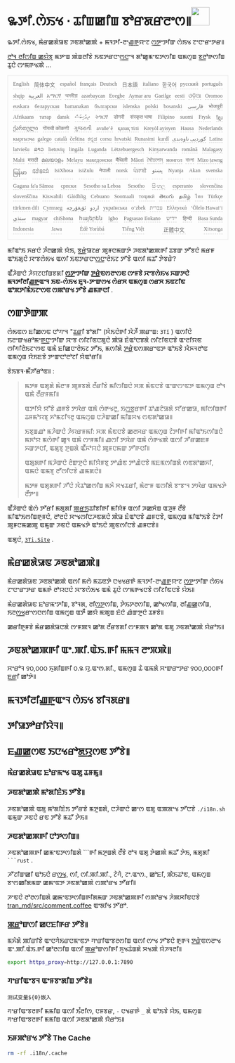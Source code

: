 <h1 style="justify-content:space-between">꯳ꯇꯤ.ꯁꯥꯏꯠ ⋅ ꯊꯤꯡꯀꯤꯡ ꯕꯣꯔꯗꯔꯂꯦꯁ꯫<img src="//i-01.eu.org/3Ti/logo.svg" style="user-select:none;margin-top:-1px;width:42px"></h1>

꯳ꯇꯤ.ꯁꯥꯏꯠ, ꯃꯥꯔꯀꯗꯥꯎꯟ ꯍꯟꯗꯣꯀꯄꯥ + ꯃꯜꯇꯤ-ꯂꯦꯉ꯭ꯒꯨꯌꯦꯖ ꯁ꯭ꯇꯦꯇꯤꯛ ꯁꯥꯏꯠ ꯖꯦꯅꯦꯔꯦꯇꯔ꯫

[ꯂꯣꯜ ꯂꯤꯁꯤꯡ ꯀꯌꯥꯕꯨ](https://github.com/i18n-site/node/blob/main/lang/src/index.js) ꯃꯇꯦꯡ ꯄꯥꯡꯂꯤꯕꯥ ꯏꯟꯇꯔꯅꯦꯁ꯭ꯅꯦꯜ ꯗꯣꯀꯨꯃꯦꯟꯇꯁꯤꯡ ꯑꯃꯁꯨꯡ ꯕ꯭ꯂꯣꯒꯁꯤꯡ ꯊꯨꯅꯥ ꯁꯦꯃꯒꯠꯄꯥ ...

<pre class="langli" style="display:flex;flex-wrap:wrap;background:transparent;border:1px solid #eee;font-size:12px;box-shadow:0 0 3px inset #eee;padding:12px 5px 4px 12px;justify-content:space-between;"><style>pre.langli i{font-weight:300;font-family:s;margin-right:7px;margin-bottom:8px;font-style:normal;color:#666;border-bottom:1px dashed #ccc;}</style><i>English</i><i> 简体中文 </i><i>español</i><i>français</i><i>Deutsch</i><i> 日本語 </i><i>italiano</i><i>한국어</i><i>русский</i><i>português</i><i>shqip</i><i>‫العربية‬</i><i>አማርኛ</i><i>অসমীয়া</i><i>azərbaycan</i><i>Eʋegbe</i><i>Aymar aru</i><i>Gaeilge</i><i>eesti</i><i>ଓଡ଼ିଆ</i><i>Oromoo</i><i>euskara</i><i>беларуская</i><i>bamanakan</i><i>български</i><i>íslenska</i><i>polski</i><i>bosanski</i><i>‫فارسی‬</i><i>भोजपुरी</i><i>Afrikaans</i><i>татар</i><i>dansk</i><i>‫ދިވެހިބަސް‬</i><i>ትግርኛ</i><i>डोगरी</i><i>संस्कृत भाषा</i><i>Filipino</i><i>suomi</i><i>Frysk</i><i>ខ្មែរ</i><i>ქართული</i><i>गोंयची कोंकणी</i><i>ગુજરાતી</i><i>avañe’ẽ</i><i>қазақ тілі</i><i>Kreyòl ayisyen</i><i>Hausa</i><i>Nederlands</i><i>кыргызча</i><i>galego</i><i>català</i><i>čeština</i><i>ಕನ್ನಡ</i><i>corsu</i><i>hrvatski</i><i>Runasimi</i><i>kurdî</i><i>‫کوردیی ناوەندی‬</i><i>Latina</i><i>latviešu</i><i>ລາວ</i><i>lietuvių</i><i>lingála</i><i>Luganda</i><i>Lëtzebuergesch</i><i>Kinyarwanda</i><i>română</i><i>Malagasy</i><i>Malti</i><i>मराठी</i><i>മലയാളം</i><i>Melayu</i><i>македонски</i><i>मैथिली</i><i>Māori</i><i>মৈতৈলোন্</i><i>монгол</i><i>বাংলা</i><i>Mizo ṭawng</i><i>မြန်မာ</i><i>𞄀𞄄𞄰𞄩𞄍𞄜𞄰</i><i>IsiXhosa</i><i>isiZulu</i><i>नेपाली</i><i>norsk</i><i>ਪੰਜਾਬੀ</i><i>‫پښتو‬</i><i>Nyanja</i><i>Akan</i><i>svenska</i><i>Gagana fa'a Sāmoa</i><i>српски</i><i>Sesotho sa Leboa</i><i>Sesotho</i><i>සිංහල</i><i>esperanto</i><i>slovenčina</i><i>slovenščina</i><i>Kiswahili</i><i>Gàidhlig</i><i>Cebuano</i><i>Soomaali</i><i>тоҷикӣ</i><i>తెలుగు</i><i>தமிழ்</i><i>ไทย</i><i>Türkçe</i><i>türkmen dili</i><i>Cymraeg</i><i>‫ئۇيغۇرچە‬</i><i>‫اردو‬</i><i>українська</i><i>o‘zbek</i><i>‫עברית‬</i><i>Ελληνικά</i><i>ʻŌlelo Hawaiʻi</i><i>‫سنڌي‬</i><i>magyar</i><i>chiShona</i><i>հայերեն</i><i>Igbo</i><i>Pagsasao Ilokano</i><i>‫ייִדיש‬</i><i>हिन्दी</i><i>Basa Sunda</i><i>Indonesia</i><i>Jawa</i><i>Èdè Yorùbá</i><i>Tiếng Việt</i><i> 正體中文 </i><i>Xitsonga</i></pre>

ꯃꯤꯑꯣꯏ ꯈꯔꯅꯥ ꯍꯪꯂꯀꯄꯥ ꯌꯥꯏ, ꯕ꯭ꯔꯥꯎꯖꯔ ꯄꯨꯝꯅꯃꯛꯇꯥ ꯍꯟꯗꯣꯀꯄꯒꯤ ꯊꯕꯛ ꯇꯧꯕꯅꯥ ꯃꯔꯝ ꯑꯣꯏꯗꯨꯅꯥ ꯋꯦꯕꯁꯥꯏꯠ ꯑꯁꯤ ꯏꯟꯇꯔꯅꯦꯁ꯭ꯅꯦꯂꯥꯏꯖ ꯇꯧꯕꯥ ꯑꯁꯤ ꯃꯊꯧ ꯇꯥꯕꯔꯥ?

ꯑꯩꯍꯥꯛꯅꯥ ꯍꯥꯌꯖꯅꯤꯡꯕꯗꯤ **ꯁ꯭ꯇꯦꯇꯤꯛ ꯇ꯭ꯔꯥꯟꯁꯂꯦꯁꯟ ꯁꯦꯝꯕꯥ ꯋꯦꯕꯁꯥꯏꯠ ꯈꯛꯇꯅꯥ ꯃꯜꯇꯤꯂꯤꯉ꯭ꯒꯨꯑꯦꯜ ꯏꯟ-ꯁꯥꯏꯠ ꯐꯨꯜ-ꯇꯦꯛꯁꯠ ꯁꯥꯔꯆ ꯑꯃꯁꯨꯡ ꯁꯔꯆ ꯏꯟꯖꯤꯟ ꯑꯣꯞꯇꯤꯃꯥꯏꯖꯦꯁꯟ ꯁꯄꯣꯔꯠ ꯇꯧꯕꯥ ꯉꯃꯒꯅꯤ** .

## ꯁꯛꯇꯥꯛꯄ

ꯁꯥꯏꯟꯁ ꯐꯤꯀꯁꯟ ꯅꯣꯚꯦꯜ &quot;ꯊ꯭ꯔꯤ ꯕꯣꯗꯤ&quot; (ꯆꯥꯏꯅꯥꯒꯤ ꯋꯥꯍꯩ ꯄꯔꯦꯡ: `3Tǐ` ) ꯑꯁꯤꯅꯥ ꯏꯂꯦꯛꯠꯔꯣꯃꯦꯒ꯭ꯅꯦꯇꯤꯛ ꯋꯦꯕ ꯁꯤꯖꯤꯟꯅꯗꯨꯅꯥ ꯄꯥꯎ ꯐꯥꯑꯣꯅꯕꯗꯥ ꯁꯤꯖꯤꯟꯅꯕꯥ ꯑꯦꯂꯤꯌꯟ ꯁꯤꯚꯤꯂꯥꯏꯖꯦꯁꯟ ꯑꯃꯥ ꯐꯤꯀꯅꯦꯂꯥꯏꯖ ꯇꯧꯏ, ꯃꯁꯤꯗꯥ ꯇ꯭ꯔꯥꯟꯁꯄꯔꯦꯟꯇ ꯑꯣꯏꯕꯥ ꯋꯥꯈꯜꯂꯣꯟ ꯑꯃꯁꯨꯡ ꯌꯥꯏꯐꯕꯥ ꯇꯦꯛꯅꯣꯂꯣꯖꯤ ꯌꯥꯑꯣꯔꯤ꯫

ꯕꯥꯏꯕꯜ·ꯃꯩꯍꯧꯔꯣꯟ꯫ :

> ꯃꯇꯝ ꯑꯗꯨꯗꯥ ꯃꯥꯂꯦꯝ ꯄꯨꯝꯕꯗꯥ ꯂꯩꯔꯤꯕꯥ ꯃꯤꯁꯤꯡꯅꯥ ꯆꯞ ꯃꯥꯟꯅꯕꯥ ꯑꯦꯛꯁꯦꯟꯇ ꯑꯃꯁꯨꯡ ꯂꯣꯜ ꯑꯃꯥ ꯂꯩꯔꯝꯃꯤ꯫
>
> ꯑꯇꯤꯌꯥ ꯌꯧꯕꯥ ꯉꯝꯕꯥ ꯇꯋꯥꯔ ꯑꯃꯥ ꯁꯥꯒꯠꯂꯨ, ꯏꯁ꯭ꯕꯔꯒꯤ ꯊꯣꯉꯖꯥꯎꯗꯥ ꯌꯧꯔꯀꯎ, ꯃꯤꯁꯤꯡꯒꯤ ꯊꯝꯃꯣꯌꯕꯨ ꯈꯣꯃꯖꯤꯜꯂꯨ ꯑꯃꯁꯨꯡ ꯅꯍꯥꯛꯀꯤ ꯃꯤꯡꯆꯠ ꯁꯟꯗꯣꯀꯎ꯫
>
> ꯏꯕꯨꯡꯉꯣ ꯃꯍꯥꯛꯅꯥ ꯍꯥꯌꯔꯝꯃꯤ: ꯆꯞ ꯃꯥꯟꯅꯕꯥ ꯀꯂꯆꯔ ꯑꯃꯁꯨꯡ ꯖꯥꯇꯤꯒꯤ ꯃꯤꯑꯣꯏꯁꯤꯡꯅꯥ ꯃꯈꯣꯌ ꯃꯁꯥꯒꯤ ꯀꯨꯜ ꯑꯃꯥ ꯁꯦꯝꯃꯤ꯫ ꯉꯁꯤ ꯇꯋꯥꯔ ꯑꯃꯥ ꯁꯥꯒꯠꯄꯥ ꯑꯁꯤ ꯍꯧꯔꯀꯐꯝ ꯈꯛꯇꯅꯤ, ꯑꯗꯨꯕꯨ ꯇꯨꯡꯗꯥ ꯑꯩꯈꯣꯌꯅꯥ ꯄꯨꯝꯅꯃꯛ ꯇꯧꯒꯅꯤ꯫
>
> ꯑꯗꯨꯗꯒꯤ ꯃꯍꯥꯛꯅꯥ ꯂꯥꯛꯇꯨꯅꯥ ꯃꯤꯌꯥꯝꯕꯨ ꯇꯣꯉꯥꯟ ꯇꯣꯉꯥꯅꯕꯥ ꯃꯐꯃꯁꯤꯡꯗꯥ ꯁꯟꯗꯣꯀꯈꯤ, ꯑꯃꯅꯥ ꯑꯃꯕꯨ ꯂꯧꯁꯤꯅꯕꯥ ꯉꯃꯗꯅꯥ꯫
>
> ꯃꯇꯝ ꯑꯗꯨꯗꯒꯤ ꯍꯧꯅꯥ ꯋꯥꯊꯣꯀꯁꯤꯡ ꯃꯈꯥ ꯆꯠꯊꯔꯤ, ꯃꯥꯂꯦꯝ ꯑꯁꯤꯗꯥ ꯕꯦꯕꯦꯜ ꯇꯋꯥꯔ ꯑꯃꯠꯇꯥ ꯂꯩꯇꯦ꯫

ꯑꯩꯍꯥꯛꯅꯥ ꯑꯥꯁꯥ ꯇꯧꯔꯤ ꯃꯗꯨꯗꯤ ꯄ꯭ꯔ꯭ꯏꯊꯤꯕꯤꯒꯤ ꯃꯤꯌꯥꯝ ꯑꯁꯤ ꯍꯀꯆꯥꯡ ꯑꯍꯨꯝ ꯂꯩꯕꯥ ꯃꯤꯑꯣꯏꯁꯤꯡꯒꯨꯝꯅꯥ, ꯂꯣꯂꯅꯥ ꯆꯦꯠꯁꯤꯅꯍꯟꯗꯅꯥ ꯄꯥꯎ ꯐꯥꯑꯣꯅꯕꯥ ꯉꯝꯅꯕꯥ, ꯑꯃꯁꯨꯡ ꯃꯤꯑꯣꯏꯕꯥ ꯖꯥꯇꯤ ꯄꯨꯝꯅꯃꯀꯄꯨ ꯑꯃꯨꯛ ꯍꯟꯅꯥ ꯑꯃꯠꯇꯥ ꯑꯣꯏꯅꯥ ꯄꯨꯟꯁꯤꯅꯕꯥ ꯉꯝꯅꯕꯥ꯫

ꯑꯗꯨꯅꯥ, [`3Ti.Site`](//3Ti.Site) .

## ꯃꯥꯔꯀꯗꯥꯎꯟ ꯍꯟꯗꯣꯀꯄꯥ꯫

ꯃꯥꯔꯀꯗꯥꯎꯟ ꯍꯟꯗꯣꯀꯄꯥ ꯑꯁꯤ ꯃꯁꯥ ꯃꯊꯟꯇꯥ ꯅꯠꯠꯔꯒꯥ ꯃꯜꯇꯤ-ꯂꯦꯉ꯭ꯒꯨꯌꯦꯖ ꯁ꯭ꯇꯦꯇꯤꯛ ꯁꯥꯏꯠ ꯖꯦꯅꯦꯔꯦꯇꯔ ꯑꯃꯒꯥ ꯂꯣꯌꯅꯅꯥ ꯋꯦꯕꯁꯥꯏꯠ ꯑꯃꯥ ꯊꯨꯅꯥ ꯁꯦꯃꯒꯠꯅꯕꯥ ꯁꯤꯖꯤꯟꯅꯕꯥ ꯌꯥꯏ꯫

ꯃꯥꯔꯀꯗꯥꯎꯟ ꯐꯣꯔꯃꯦꯇꯤꯡ, ꯕꯣꯜꯗ, ꯂꯤꯁ꯭ꯇꯁꯤꯡ, ꯇꯥꯏꯇꯂꯁꯤꯡ, ꯀꯣꯠꯁꯤꯡ, ꯂꯤꯉ꯭ꯀꯁꯤꯡ, ꯏꯂꯁ꯭ꯠꯔꯦꯁꯅꯁꯤꯡ ꯑꯃꯁꯨꯡ ꯑꯇꯩ ꯀꯌꯥ ꯃꯄꯨꯡ ꯐꯥꯅꯥ ꯉꯥꯛꯇꯨꯅꯥ ꯊꯝꯕꯥ꯫

ꯀꯔꯤꯒꯨꯝꯕꯥ ꯃꯥꯔꯀꯗꯥꯎꯅꯗꯥ ꯁꯦꯝꯄꯜ ꯀꯣꯗ ꯂꯩꯔꯕꯗꯤ ꯁꯦꯝꯄꯜ ꯀꯣꯗ ꯑꯗꯨ ꯍꯟꯗꯣꯀꯄꯥ ꯌꯥꯔꯣꯏ꯫

## ꯍꯟꯗꯣꯀꯄꯒꯤ ꯑꯦ.ꯄꯤ.ꯑꯥꯏ.ꯒꯤ ꯃꯃꯜ ꯂꯦꯞꯄꯥ꯫

ꯆꯦꯔꯣꯜ ꯱꯰,꯰꯰꯰ ꯈꯨꯗꯤꯡꯒꯤ ꯰.꯲ ꯌꯨ.ꯑꯦꯁ.ꯗꯤ., ꯑꯃꯁꯨꯡ ꯊꯥ ꯑꯃꯗꯥ ꯆꯦꯛꯔꯦꯇꯔ ꯱꯰꯰,꯰꯰꯰ꯒꯤ ꯐ꯭ꯔꯤ ꯀꯣꯇꯥ꯫

## ꯃꯜꯇꯤꯂꯤꯉ꯭ꯒꯨꯑꯦꯜ ꯁꯥꯏꯠ ꯕꯤꯜꯗꯔ꯫

## ꯇꯤꯎꯇꯣꯔꯤꯌꯥꯜ꯫

## ꯐꯉ꯭ꯀꯁꯟ ꯏꯅꯠꯔꯣꯗ꯭ꯌꯨꯁꯟ ꯇꯧꯕꯥ꯫

### ꯃꯥꯔꯀꯗꯥꯎꯟ ꯐꯣꯔꯃꯦꯠ ꯑꯗꯨ ꯊꯝꯃꯨ꯫

### ꯍꯟꯗꯣꯀꯄꯥ ꯃꯣꯗꯤꯐꯥꯏ ꯇꯧꯕꯥ꯫

ꯍꯟꯗꯣꯀꯄꯥ ꯑꯗꯨ ꯃꯣꯗꯤꯐꯥꯏ ꯇꯧꯔꯕꯥ ꯃꯇꯨꯡꯗꯥ, ꯅꯍꯥꯛꯅꯥ ꯀꯦꯁ ꯑꯗꯨ ꯑꯄꯗꯦꯠ ꯇꯧꯅꯕꯥ `./i18n.sh` ꯑꯃꯨꯛ ꯍꯟꯅꯥ ꯔꯟ ꯇꯧꯕꯥ ꯃꯊꯧ ꯇꯥꯏ꯫

### ꯍꯟꯗꯣꯀꯄꯒꯤ ꯅꯣꯇꯁꯤꯡ꯫

ꯍꯟꯗꯣꯀꯄꯒꯤ ꯀꯃꯦꯟꯇꯁꯤꯡꯗꯥ \```ꯒꯤ ꯃꯇꯨꯡꯗꯥ ꯂꯩꯕꯥ ꯂꯣꯜ ꯑꯗꯨ ꯇꯥꯀꯄꯥ ꯃꯊꯧ ꯇꯥꯏ, ꯃꯗꯨꯗꯤ ` ```rust` .

ꯍꯧꯖꯤꯛꯀꯤ ꯑꯣꯏꯅꯥ ꯔꯁ꯭ꯠ, ꯁꯤ, ꯁꯤ.ꯄꯤ.ꯄꯤ., ꯖꯥꯚꯥ, ꯖꯦ.ꯑꯦꯁ., ꯀꯣꯐꯤ, ꯄꯥꯏꯊꯣꯟ, ꯑꯃꯁꯨꯡ ꯕꯦꯁꯀꯤꯗꯃꯛ ꯀꯃꯦꯟꯇ ꯍꯟꯗꯣꯀꯄꯥ ꯁꯄꯣꯔꯠ ꯇꯧꯔꯤ꯫

ꯍꯦꯟꯅꯥ ꯂꯣꯂꯁꯤꯡꯗꯥ ꯀꯃꯦꯟꯇꯁꯤꯡꯒꯤꯗꯃꯛ ꯍꯟꯗꯣꯀꯄꯒꯤ ꯁꯄꯣꯔꯠ ꯍꯥꯄꯆꯤꯟꯅꯕꯥ [tran_md/src/comment.coffee](https://github.com/i18n-site/node/blob/main/tran_md/src/comment.coffee) ꯑꯦꯗꯤꯠ ꯇꯧꯔꯣ.

### ꯄ꯭ꯔꯣꯛꯁꯤ ꯀꯅꯐꯤꯒꯔ ꯇꯧꯕꯥ꯫

ꯃꯈꯥꯗꯥ ꯄꯤꯔꯤꯕꯥ ꯑꯦꯅꯚꯥꯏꯔꯅꯃꯦꯟꯇ ꯚꯦꯔꯤꯑꯦꯕꯂꯁꯤꯡ ꯑꯁꯤ ꯁꯦꯠ ꯇꯧꯕꯅꯥ ꯒꯨꯒꯜ ꯇ꯭ꯔꯥꯟꯁꯂꯦꯠ ꯑꯦ.ꯄꯤ.ꯑꯥꯏ.ꯒꯤ ꯀꯣꯂꯁꯤꯡ ꯑꯁꯤ ꯄ꯭ꯔꯣꯛꯁꯤꯒꯤ ꯈꯨꯠꯊꯥꯡꯗꯥ ꯆꯠꯄꯥ ꯌꯥꯍꯜꯂꯤ꯫

```bash
export https_proxy=http://127.0.0.1:7890
```

### ꯚꯦꯔꯤꯑꯦꯕꯜ ꯑꯦꯝꯕꯦꯗꯤꯡ ꯇꯧꯕꯥ꯫

```
测试变量${0}嵌入
```

ꯚꯦꯔꯤꯑꯦꯕꯂꯒꯤ ꯃꯃꯤꯡ ꯑꯁꯤ ꯏꯪꯂꯤꯁ, ꯅꯝꯕꯔ, `-` ꯅꯠꯔꯒꯥ `_` ꯗꯥ ꯑꯣꯏꯕꯥ ꯌꯥꯏ, ꯑꯃꯁꯨꯡ ꯚꯦꯔꯤꯑꯦꯕꯂꯒꯤ ꯃꯃꯤꯡ ꯑꯁꯤ ꯍꯟꯗꯣꯀꯄꯥ ꯌꯥꯔꯣꯏ꯫

### ꯏꯝꯄꯣꯔꯠ ꯇꯧꯕꯥ The Cache

```bash
rm -rf .i18n/.cache
```
